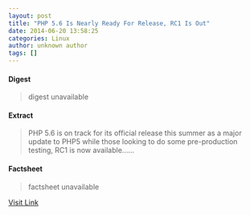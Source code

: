 ```yaml
---
layout: post
title: "PHP 5.6 Is Nearly Ready For Release, RC1 Is Out"
date: 2014-06-20 13:58:25
categories: Linux
author: unknown author
tags: []
---
```



#### Digest
>digest unavailable

#### Extract
>PHP 5.6 is on track for its official release this summer as a major update to PHP5 while those looking to do some pre-production testing, RC1 is now available......

#### Factsheet
>factsheet unavailable

[Visit Link](http://www.phoronix.com/vr.php?view=MTcyNTM)


